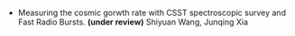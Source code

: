 * Measuring the cosmic gorwth rate with CSST spectroscopic survey and Fast Radio Bursts. **(under review)**
  Shiyuan Wang, Junqing Xia
